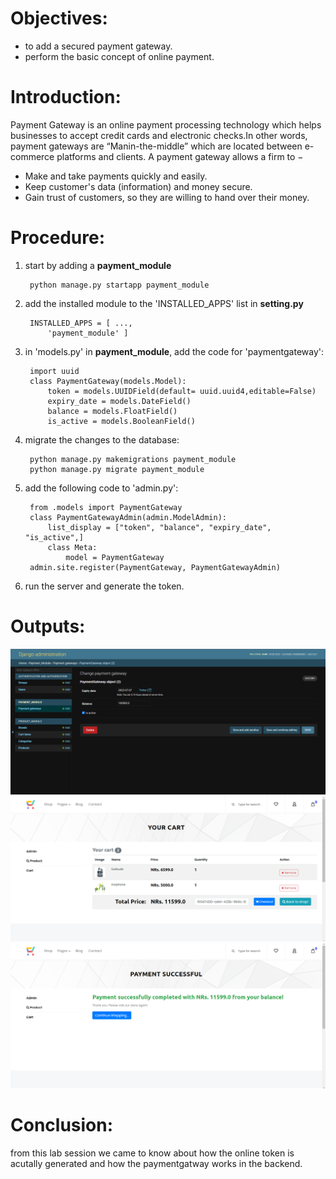 # Objectives:
* to add a secured payment gateway.
* perform the basic concept of online payment.

# Introduction:
Payment Gateway is an online payment processing technology which helps businesses to accept credit cards and electronic checks.In other words, payment gateways are “Manin-the-middle” which are located between e-commerce platforms and clients.
A payment gateway allows a firm to −

* Make and take payments quickly and easily.
* Keep customer's data (information) and money secure.
* Gain trust of customers, so they are willing to hand over their money.

# Procedure:

1. start by adding a **payment_module**

        python manage.py startapp payment_module

2. add the installed module to the 'INSTALLED_APPS' list in **setting.py**

        INSTALLED_APPS = [ ...,
            'payment_module' ]

3. in 'models.py' in **payment_module**, add the code for 'paymentgateway':

        import uuid
        class PaymentGateway(models.Model):
            token = models.UUIDField(default= uuid.uuid4,editable=False)
            expiry_date = models.DateField()
            balance = models.FloatField()
            is_active = models.BooleanField()

4. migrate the changes to the database:

        python manage.py makemigrations payment_module
        python manage.py migrate payment_module

5. add the following code to 'admin.py':

        from .models import PaymentGateway
        class PaymentGatewayAdmin(admin.ModelAdmin):
            list_display = ["token", "balance", "expiry_date", "is_active",]
            class Meta:
                model = PaymentGateway
        admin.site.register(PaymentGateway, PaymentGatewayAdmin)

6. run the server and generate the token.

# Outputs:
![image of token generation](https://github.com/ajaishakya/ecommerce_ajaishakya/blob/main/lab_manual/lab7/Screenshot%20(462).png)
![image of token](https://github.com/ajaishakya/ecommerce_ajaishakya/blob/main/lab_manual/lab7/Screenshot%20(463).png)
![image of token](https://github.com/ajaishakya/ecommerce_ajaishakya/blob/main/lab_manual/lab7/Screenshot%20(464).png)
# Conclusion:
from this lab session we came to know about how the online token is acutally generated and how the paymentgatway works in the backend.